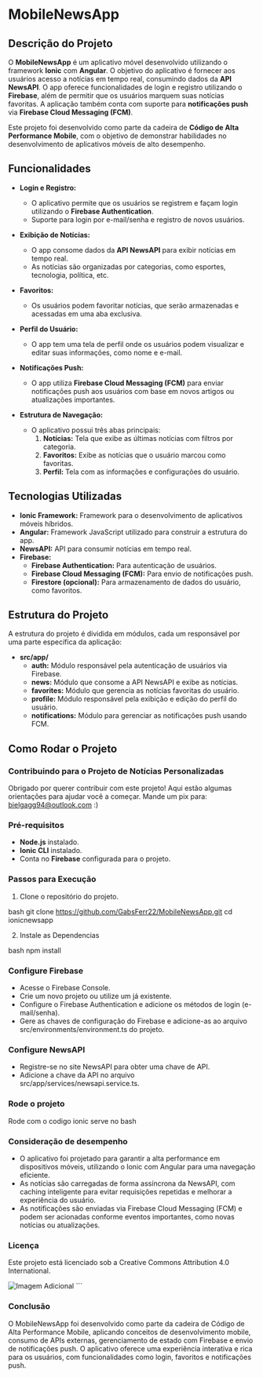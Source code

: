 # MobileNewsApp

## Descrição do Projeto

O **MobileNewsApp** é um aplicativo móvel desenvolvido utilizando o framework **Ionic** com **Angular**. O objetivo do aplicativo é fornecer aos usuários acesso a notícias em tempo real, consumindo dados da **API NewsAPI**. O app oferece funcionalidades de login e registro utilizando o **Firebase**, além de permitir que os usuários marquem suas notícias favoritas. A aplicação também conta com suporte para **notificações push** via **Firebase Cloud Messaging (FCM)**.

Este projeto foi desenvolvido como parte da cadeira de **Código de Alta Performance Mobile**, com o objetivo de demonstrar habilidades no desenvolvimento de aplicativos móveis de alto desempenho.

## Funcionalidades

- **Login e Registro:**
  - O aplicativo permite que os usuários se registrem e façam login utilizando o **Firebase Authentication**.
  - Suporte para login por e-mail/senha e registro de novos usuários.
  
- **Exibição de Notícias:**
  - O app consome dados da **API NewsAPI** para exibir notícias em tempo real.
  - As notícias são organizadas por categorias, como esportes, tecnologia, política, etc.
  
- **Favoritos:**
  - Os usuários podem favoritar notícias, que serão armazenadas e acessadas em uma aba exclusiva.
  
- **Perfil do Usuário:**
  - O app tem uma tela de perfil onde os usuários podem visualizar e editar suas informações, como nome e e-mail.
  
- **Notificações Push:**
  - O app utiliza **Firebase Cloud Messaging (FCM)** para enviar notificações push aos usuários com base em novos artigos ou atualizações importantes.
  
- **Estrutura de Navegação:**
  - O aplicativo possui três abas principais:
    1. **Notícias:** Tela que exibe as últimas notícias com filtros por categoria.
    2. **Favoritos:** Exibe as notícias que o usuário marcou como favoritas.
    3. **Perfil:** Tela com as informações e configurações do usuário.

## Tecnologias Utilizadas

- **Ionic Framework:** Framework para o desenvolvimento de aplicativos móveis híbridos.
- **Angular:** Framework JavaScript utilizado para construir a estrutura do app.
- **NewsAPI:** API para consumir notícias em tempo real.
- **Firebase:**
  - **Firebase Authentication:** Para autenticação de usuários.
  - **Firebase Cloud Messaging (FCM):** Para envio de notificações push.
  - **Firestore (opcional):** Para armazenamento de dados do usuário, como favoritos.
  
## Estrutura do Projeto

A estrutura do projeto é dividida em módulos, cada um responsável por uma parte específica da aplicação:

- **src/app/**
  - **auth:** Módulo responsável pela autenticação de usuários via Firebase.
  - **news:** Módulo que consome a API NewsAPI e exibe as notícias.
  - **favorites:** Módulo que gerencia as notícias favoritas do usuário.
  - **profile:** Módulo responsável pela exibição e edição do perfil do usuário.
  - **notifications:** Módulo para gerenciar as notificações push usando FCM.

## Como Rodar o Projeto

### Contribuindo para o Projeto de Notícias Personalizadas

Obrigado por querer contribuir com este projeto! Aqui estão algumas orientações para ajudar você a começar.
Mande um pix para: bielgagg94@outlook.com :)


### Pré-requisitos

- **Node.js** instalado.
- **Ionic CLI** instalado.
- Conta no **Firebase** configurada para o projeto.

### Passos para Execução

1. Clone o repositório do projeto.

bash
git clone https://github.com/GabsFerr22/MobileNewsApp.git
cd ionicnewsapp

2. Instale as Dependencias

bash
npm install

### Configure Firebase

- Acesse o Firebase Console.
- Crie um novo projeto ou utilize um já existente.
- Configure o Firebase Authentication e adicione os métodos de login (e-mail/senha).
- Gere as chaves de configuração do Firebase e adicione-as ao arquivo src/environments/environment.ts do projeto.

### Configure NewsAPI

- Registre-se no site NewsAPI para obter uma chave de API.
- Adicione a chave da API no arquivo src/app/services/newsapi.service.ts.

### Rode o projeto

Rode com o codigo ionic serve no bash


### Consideração de desempenho 

- O aplicativo foi projetado para garantir a alta performance em dispositivos móveis, utilizando o Ionic com Angular para uma navegação eficiente.
- As notícias são carregadas de forma assíncrona da NewsAPI, com caching inteligente para evitar requisições repetidas e melhorar a experiência do usuário.
- As notificações são enviadas via Firebase Cloud Messaging (FCM) e podem ser acionadas conforme eventos importantes, como novas notícias ou atualizações.


### Licença
Este projeto está licenciado sob a Creative Commons Attribution 4.0 International.

<img src="https://img.freepik.com/fotos-gratis/conceito-de-certificacao-autorizado-e-aprovado-de-garantia_53876-122452.jpg?t=st=1733681012~exp=1733684612~hmac=5d38637f47e5f80e60d2d8121ae5b5746273a90438301c580930738c2b26cbb7&w=900" alt="Imagem Adicional" /> ```

### Conclusão

O MobileNewsApp foi desenvolvido como parte da cadeira de Código de Alta Performance Mobile, aplicando conceitos de desenvolvimento mobile, consumo de APIs externas, gerenciamento de estado com Firebase e envio de notificações push. O aplicativo oferece uma experiência interativa e rica para os usuários, com funcionalidades como login, favoritos e notificações push.